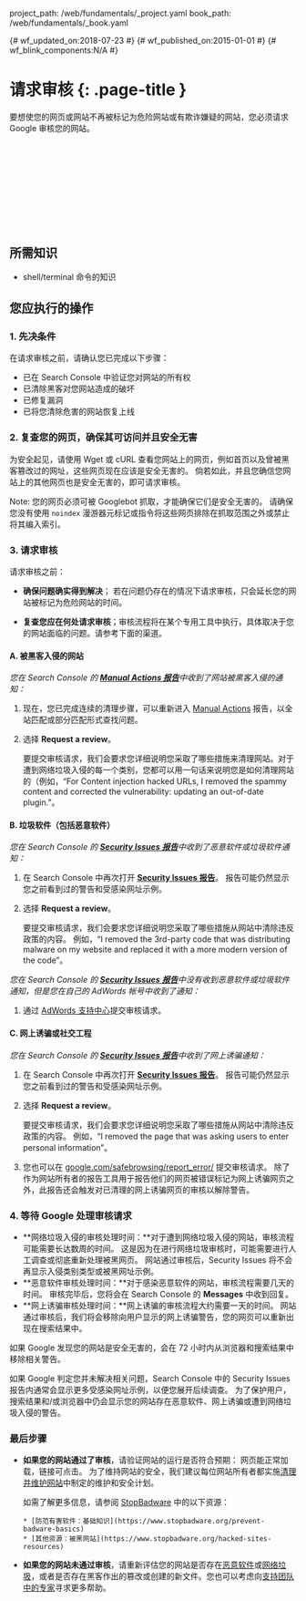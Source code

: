 project_path: /web/fundamentals/_project.yaml
book_path: /web/fundamentals/_book.yaml

{# wf_updated_on:2018-07-23 #}
{# wf_published_on:2015-01-01 #}
{# wf_blink_components:N/A #}

# 请求审核 {: .page-title }

要想使您的网页或网站不再被标记为危险网站或有欺诈嫌疑的网站，您必须请求 Google 审核您的网站。


<div class="video-wrapper">
  <iframe class="devsite-embedded-youtube-video" data-video-id="lc3UjnDcMxo"
          data-autohide="1" data-showinfo="0" frameborder="0" allowfullscreen>
  </iframe>
</div>

## 所需知识

*   shell/terminal 命令的知识

## 您应执行的操作

### 1. 先决条件

在请求审核之前，请确认您已完成以下步骤：

* 已在 Search Console 中验证您对网站的所有权
* 已清除黑客对您网站造成的破坏
* 已修复漏洞
* 已将您清除危害的网站恢复上线

### 2. 复查您的网页，确保其可访问并且安全无害

为安全起见，请使用 Wget 或 cURL 查看您网站上的网页，例如首页以及曾被黑客篡改过的网址，这些网页现在应该是安全无害的。
 倘若如此，并且您确信您网站上的其他网页也是安全无害的，即可请求审核。



Note: 您的网页必须可被 Googlebot 抓取，才能确保它们是安全无害的。
 请确保您没有使用 `noindex` 漫游器元标记或指令将这些网页排除在抓取范围之外或禁止将其编入索引。


### 3. 请求审核

请求审核之前：

* **确保问题确实得到解决**；
若在问题仍存在的情况下请求审核，只会延长您的网站被标记为危险网站的时间。


* **复查您应在何处请求审核**；审核流程将在某个专用工具中执行，具体取决于您的网站面临的问题。请参考下面的渠道。


#### A. 被黑客入侵的网站

*您在 Search Console 的 [**Manual Actions 报告**](https://www.google.com/webmasters/tools/manual-action)中收到了网站被黑客入侵的通知：*



1. 现在，您已完成连续的清理步骤，可以重新进入 [Manual Actions](https://www.google.com/webmasters/tools/manual-action) 报告，以全站匹配或部分匹配形式查找问题。
2. 选择 **Request a review**。

    要提交审核请求，我们会要求您详细说明您采取了哪些措施来清理网站。对于遭到网络垃圾入侵的每一个类别，您都可以用一句话来说明您是如何清理网站的（例如，“For Content injection hacked URLs, I removed the spammy content and corrected the vulnerability: updating an out-of-date plugin.”。





#### B. 垃圾软件（包括恶意软件）

*您在 Search Console 的 [**Security Issues 报告**](https://www.google.com/webmasters/tools/security-issues)中收到了恶意软件或垃圾软件通知：*



1. 在 Search Console 中再次打开 [**Security Issues 报告**](https://www.google.com/webmasters/tools/security-issues)。
 报告可能仍然显示您之前看到过的警告和受感染网址示例。
2. 选择 **Request a review**。

    要提交审核请求，我们会要求您详细说明您采取了哪些措施从网站中清除违反政策的内容。
 例如，“I removed the 3rd-party code that was distributing malware on my website and replaced it with a more modern version of the code”。




*您在 Search Console 的 [**Security Issues 报告**](https://www.google.com/webmasters/tools/security-issues)中没有收到恶意软件或垃圾软件通知，但是您在自己的 AdWords 帐号中收到了通知：*



1. 通过 [AdWords 支持中心](https://support.google.com/adwords/contact/site_policy)提交审核请求。



#### C. 网上诱骗或社交工程

*您在 Search Console 的 [**Security Issues 报告**](https://www.google.com/webmasters/tools/security-issues)中收到了网上诱骗通知：*



1. 在 Search Console 中再次打开 [**Security Issues 报告**](https://www.google.com/webmasters/tools/security-issues)。
 报告可能仍然显示您之前看到过的警告和受感染网址示例。
2. 选择 **Request a review**。

    要提交审核请求，我们会要求您详细说明您采取了哪些措施从网站中清除违反政策的内容。
 例如，“I removed the page that was asking users to enter personal information”。


3. 您也可以在 [google.com/safebrowsing/report_error/](https://www.google.com/safebrowsing/report_error/) 提交审核请求。
  除了作为网站所有者的报告工具用于报告他们的网页被错误标记为网上诱骗网页之外，此报告还会触发对已清理的网上诱骗网页的审核以解除警告。



### 4. 等待 Google 处理审核请求

* **网络垃圾入侵的审核处理时间：**对于遭到网络垃圾入侵的网站，审核流程可能需要长达数周的时间。
 这是因为在进行网络垃圾审核时，可能需要进行人工调查或彻底重新处理被黑网页。
 网站通过审核后，Security Issues 将不会再显示入侵类别类型或被黑网址示例。
* **恶意软件审核处理时间：**对于感染恶意软件的网站，审核流程需要几天的时间。
 审核完毕后，您将会在 Search Console 的 **Messages** 中收到回复。
* **网上诱骗审核处理时间：**网上诱骗的审核流程大约需要一天的时间。
 网站通过审核后，我们将会移除向用户显示的网上诱骗警告，您的网页可以重新出现在搜索结果中。

如果 Google 发现您的网站是安全无害的，会在 72 小时内从浏览器和搜索结果中移除相关警告。


如果 Google 判定您并未解决相关问题，Search Console 中的 Security Issues 报告内通常会显示更多受感染网址示例，以便您展开后续调查。
 为了保护用户，搜索结果和/或浏览器中仍会显示您的网站存在恶意软件、网上诱骗或遭到网络垃圾入侵的警告。



### 最后步骤

* **如果您的网站通过了审核**，请验证网站的运行是否符合预期：
  网页能正常加载，链接可点击。 为了维持网站的安全，我们建议每位网站所有者都实施[清理并维护网站](clean_site)中制定的维护和安全计划。



    如需了解更多信息，请参阅 [StopBadware](https://www.stopbadware.org) 中的以下资源：


      * [防范有害软件：基础知识](https://www.stopbadware.org/prevent-badware-basics)
      * [其他资源：被黑网站](https://www.stopbadware.org/hacked-sites-resources)

* **如果您的网站未通过审核**，请重新评估您的网站是否存在[恶意软件](hacked_with_malware)或[网络垃圾](hacked_with_spam)，或者是否存在黑客作出的篡改或创建的新文件。您也可以考虑向[支持团队中的专家](support_team)寻求更多帮助。


